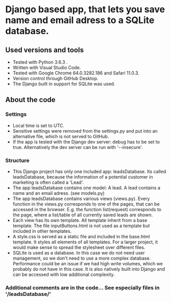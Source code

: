 # Django based app, that lets you save name and email adress to a SQLite database.

## Used versions and tools

* Tested with Python 3.6.3 .
* Written with Visual Studio Code.
* Tested with Google Chrome 64.0.3282.186 and Safari 11.0.3.
* Version control through GitHub Desktop.
* The Django built in support for SQLite was used.

## About the code

### Settings

* Local time is set to UTC.
* Sensitive settings were removed from the settings.py and put into an alternative file, which is not served to GitHub.
* If the app is tested with the Django dev server: debug has to be set to true. Alternatively the dev server can be run with '--insecure'.

### Structure

* This Django project has only one included app: leadsDatabase. Its called leadsDatabase, because the information of a potential customer in marketing is often called a 'Lead'.
* The app leadsDatabase contains one model: A lead. A lead contains a name and an email adress. (see models.py)
* The app leadsDatabase contains various views (views.py). Every function in the views.py corresponds to one of the pages, that can be accessed in the browser. E.g. the function list(request) corresponds to the page, where a list/table of all currently saved leads are shown.
* Each view has its own template. All template inherit from a base template. The file inputButtons.html is not used as a template but included in other templates.
* A style.css is served as a static file and included in the base.html template. It styles all elements of all templates. For a larger project, it would make sense to spread the stylesheet over different files.
* SQLite is used as a database. In this case we do not need user management, so we don't need to use a more complex database. Performance could be an issue if we had high write volumes, which we probably do not have in this case. It is also natively built into Django and can be accessed with low additional complexity.

### Additional comments are in the code... See especially files in '/leadsDatabase/'

